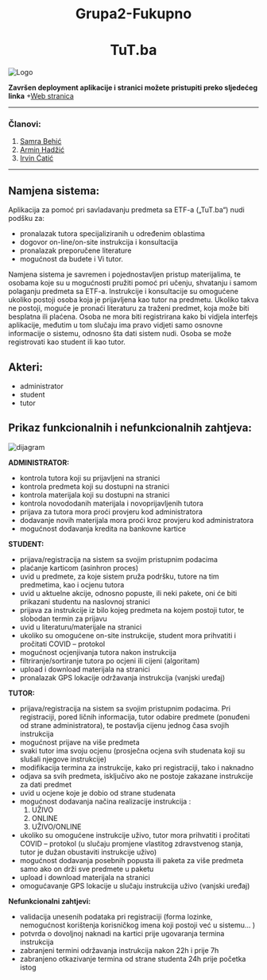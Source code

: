 <h1 align="center">Grupa2-Fukupno</h1>
<h1 align="center">TuT.ba</h1>

![Logo](https://i.postimg.cc/3w5bLSby/Prava-Verz.jpg)


**Završen deployment aplikacije i stranici možete pristupiti preko sljedećeg linka**
+[Web stranica](http://ahadzic7-001-site1.itempurl.com/)

------
### Članovi: 

1. [Samra Behić](https://github.com/Samra17)
2. [Armin Hadžić](https://github.com/ahadzic7)
3. [Irvin Ćatić](https://github.com/icatic1)


------
## Namjena sistema:

Aplikacija za pomoć pri savladavanju predmeta sa ETF-a („TuT.ba“) nudi podšku za:
* pronalazak tutora specijaliziranih u određenim oblastima 
* dogovor on-line/on-site instrukcija i konsultacija
* pronalazak preporučene literature
* mogućnost da budete i Vi tutor.

Namjena sistema je savremen i pojednostavljen pristup materijalima, te osobama koje su u mogućnosti pružiti pomoć pri učenju, shvatanju i samom polaganju predmeta sa ETF-a.
Instrukcije i konsultacije su omogućene ukoliko postoji osoba koja je prijavljena kao tutor na predmetu. Ukoliko takva ne postoji, moguće je pronaći literaturu za traženi predmet, koja može biti besplatna ili plaćena.
Osoba ne mora biti registrirana kako bi vidjela interfejs aplikacije, međutim u tom slučaju ima pravo vidjeti samo osnovne informacije o sistemu, odnosno šta dati sistem nudi. 
Osoba se može registrovati kao student ili kao tutor.

## Akteri:

* administrator
* student
* tutor


##  Prikaz funkcionalnih i nefunkcionalnih zahtjeva:

![dijagram](https://i.postimg.cc/TYZyhFPH/dijagram.jpg)

**ADMINISTRATOR:**
* kontrola tutora koji su prijavljeni na stranici
* kontrola predmeta koji su dostupni na stranici
* kontrola materijala koji su dostupni na stranici
* kontrola novododanih materijala i novoprijavljenih tutora
* prijava za tutora mora proći provjeru kod administratora 
* dodavanje novih materijala mora proći kroz provjeru kod administratora
* mogućnost dodavanja kredita na bankovne kartice

**STUDENT:**
* prijava/registracija na sistem sa svojim pristupnim podacima
* plaćanje karticom (asinhron proces)
* uvid u predmete, za koje sistem pruža podršku, tutore na tim predmetima, kao i ocjenu tutora
* uvid u aktuelne akcije, odnosno popuste, ili neki pakete, oni će biti prikazani studentu na naslovnoj stranici
* prijava za instrukcije iz bilo kojeg predmeta na kojem postoji tutor, te slobodan termin za prijavu
* uvid u literaturu/materijale na stranici
* ukoliko su omogućene on-site instrukcije, student mora prihvatiti i pročitati COVID – protokol
* mogućnost ocjenjivanja tutora nakon instrukcija 
* filtriranje/sortiranje tutora po ocjeni ili cijeni (algoritam)
* upload i download materijala na stranici
* pronalazak GPS lokacije održavanja instrukcija (vanjski uređaj)

**TUTOR:**
* prijava/registracija na sistem sa svojim pristupnim podacima. Pri registraciji, pored ličnih informacija, tutor odabire predmete (ponuđeni od strane administratora), te postavlja cijenu jednog časa svojih instrukcija
* mogućnost prijave na više predmeta
* svaki tutor ima svoju ocjenu (prosječna ocjena svih studenata koji su slušali njegove instrukcije)
* modifikacija termina za instrukcije, kako pri registraciji, tako i naknadno
* odjava sa svih predmeta, isključivo ako ne postoje zakazane instrukcije za dati predmet
* uvid u ocjene koje je dobio od strane studenata
* mogućnost dodavanja načina realizacije instrukcija :
	1. UŽIVO
	1. ONLINE
	1. UŽIVO/ONLINE
* ukoliko su omogućene instrukcije uživo, tutor mora prihvatiti i pročitati COVID – protokol (u slučaju promjene vlastitog zdravstvenog stanja, tutor je dužan obustaviti instrukcije uživo)
* mogućnost dodavanja posebnih popusta ili paketa za više predmeta samo ako on drži sve predmete u paketu 
* upload i download materijala na stranici
* omogućavanje GPS lokacije u slučaju instrukcija uživo (vanjski uređaj)



**Nefunkcionalni zahtjevi:**

* validacija unesenih podataka pri registraciji (forma lozinke, nemogućnost korištenja korisničkog imena koji postoji već u sistemu... )
* potvrda o dovoljnoj naknadi na kartici prije ugovaranja termina instrukcija
* zabranjeni termini održavanja instrukcija nakon 22h i prije 7h
* zabranjeno otkazivanje termina od strane studenta 24h prije početka istog
